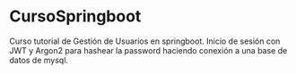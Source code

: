 # CursoSpringboot

Curso tutorial de Gestión de Usuarios en springboot.
Inicio de sesión con JWT y Argon2 para hashear la password haciendo conexión a una base de datos de mysql.
